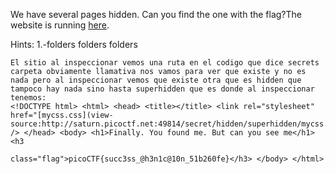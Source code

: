 We have several pages hidden. Can you find the one with the flag?The website is running [here](http://saturn.picoctf.net:49814/).

Hints:
1.-folders folders folders

```
El sitio al inspeccionar vemos una ruta en el codigo que dice secrets carpeta obviamente llamativa nos vamos para ver que existe y no es nada pero al inspeccionar vemos que existe otra que es hidden que tampoco hay nada sino hasta superhidden que es donde al inspeccionar tenemos:
<!DOCTYPE html> <html> <head> <title></title> <link rel="stylesheet" href="[mycss.css](view-source:http://saturn.picoctf.net:49814/secret/hidden/superhidden/mycss.css)" /> </head> <body> <h1>Finally. You found me. But can you see me</h1> <h3 

class="flag">picoCTF{succ3ss_@h3n1c@10n_51b260fe}</h3> </body> </html>
```